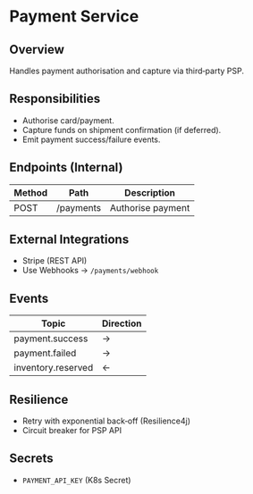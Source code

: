 # Payment Service

## Overview
Handles payment authorisation and capture via third‑party PSP.

## Responsibilities
- Authorise card/payment.
- Capture funds on shipment confirmation (if deferred).
- Emit payment success/failure events.

## Endpoints (Internal)
| Method | Path | Description |
|--------|------|-------------|
| POST   | /payments          | Authorise payment |

## External Integrations
- Stripe (REST API)
- Use Webhooks → `/payments/webhook`

## Events
| Topic            | Direction |
|------------------|-----------|
| payment.success  | →         |
| payment.failed   | →         |
| inventory.reserved | ←       |

## Resilience
- Retry with exponential back‑off (Resilience4j)
- Circuit breaker for PSP API

## Secrets
- `PAYMENT_API_KEY` (K8s Secret)
